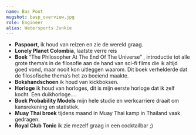 ```yaml
---
name: Bas Poot
mugshot: basp_overview.jpg
role: Engineer
alias: Watersports Junkie
---
```

* **Paspoort**, ik houd van reizen en zie de wereld graag. 
* **Lonely Planet Colombia**, laatste verre reis
* **Boek** “The Philosopher At The End Of The Universe” , introductie tot alle grote thema’s in de filosofie aan de hand van sci-fi films die ik altijd goed vond, maar nooit kon uitleggen waarom. Dit boek verhelderde dat de filosofische thema’s het zo boeiend maakte.
* **Bokshandschoen** ik houd van kickboksen.
* **Horloge** ik houd van horloges, dit is mijn eerste horloge dat ik zelf kocht. Een duikhorloge….
* **Boek Probability Models** mijn hele studie en werkcarriere draait om kansrekening en statistiek.
* **Muay Thai broek** tijdens maand in Muay Thai kamp in Thailand vaak gedragen.
* **Royal Club Tonic** ik zie mezelf graag in een cocktailbar ;)